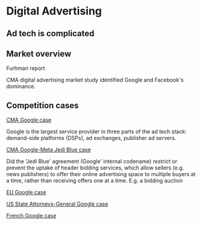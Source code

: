 # Digital Advertising

## Ad tech is complicated

## Market overview

Furhman report

CMA digital advertising market study identified Google and Facebook's dominance.

## Competition cases

[CMA Google case](https://www.gov.uk/government/news/google-probed-over-potential-abuse-of-dominance-in-ad-tech)

Google is the largest service provider in three parts of the ad tech stack: demand-side platforms (DSPs), ad exchanges, publisher ad servers.

[CMA Google-Meta Jedi Blue case](https://www.gov.uk/government/news/cma-investigates-google-and-meta-over-ad-tech-concerns)

Did the 'Jedi Blue' agreement (Google' internal codename) restrict or prevent the uptake of header bidding services, which allow sellers (e.g. news publishers) to offer their online advertising space to multiple buyers at a time, rather than receiving offers one at a time. E.g. a bidding auction

[EU Google case](https://ec.europa.eu/commission/presscorner/detail/en/ip_21_3143)

[US State Attorneys-General Google case](https://texasattorneygeneral.gov/sites/default/files/images/child-support/20220114_195_0_States%20Third%20Amended%20Complaint.pdf)

[French Google case](https://www.autoritedelaconcurrence.fr/sites/default/files/attachments/2021-07/21-d-11_ven.pdf)